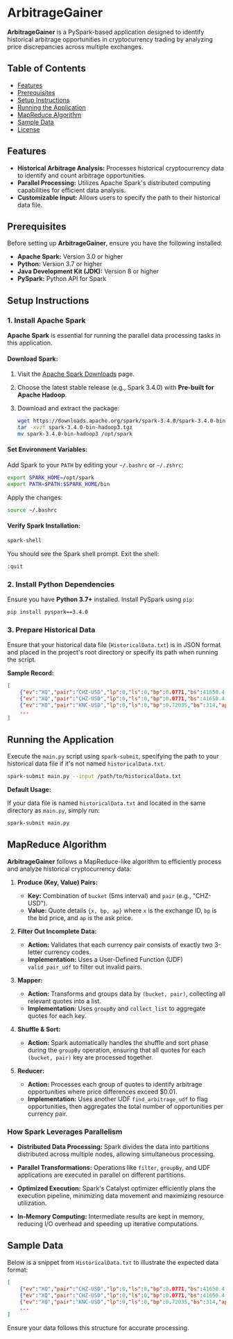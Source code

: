 # ArbitrageGainer

**ArbitrageGainer** is a PySpark-based application designed to identify historical arbitrage opportunities in cryptocurrency trading by analyzing price discrepancies across multiple exchanges.

## Table of Contents

- [Features](#features)
- [Prerequisites](#prerequisites)
- [Setup Instructions](#setup-instructions)
- [Running the Application](#running-the-application)
- [MapReduce Algorithm](#mapreduce-algorithm)
- [Sample Data](#sample-data)
- [License](#license)

## Features

- **Historical Arbitrage Analysis:** Processes historical cryptocurrency data to identify and count arbitrage opportunities.
- **Parallel Processing:** Utilizes Apache Spark's distributed computing capabilities for efficient data analysis.
- **Customizable Input:** Allows users to specify the path to their historical data file.

## Prerequisites

Before setting up **ArbitrageGainer**, ensure you have the following installed:

- **Apache Spark:** Version 3.0 or higher
- **Python:** Version 3.7 or higher
- **Java Development Kit (JDK):** Version 8 or higher
- **PySpark:** Python API for Spark

## Setup Instructions

### 1. Install Apache Spark

**Apache Spark** is essential for running the parallel data processing tasks in this application.

#### Download Spark:

1. Visit the [Apache Spark Downloads](https://spark.apache.org/downloads.html) page.
2. Choose the latest stable release (e.g., Spark 3.4.0) with **Pre-built for Apache Hadoop**.
3. Download and extract the package:

   ```bash
   wget https://downloads.apache.org/spark/spark-3.4.0/spark-3.4.0-bin-hadoop3.tgz
   tar -xvzf spark-3.4.0-bin-hadoop3.tgz
   mv spark-3.4.0-bin-hadoop3 /opt/spark
   ```

#### Set Environment Variables:

Add Spark to your `PATH` by editing your `~/.bashrc` or `~/.zshrc`:

```bash
export SPARK_HOME=/opt/spark
export PATH=$PATH:$SPARK_HOME/bin
```

Apply the changes:

```bash
source ~/.bashrc
```

#### Verify Spark Installation:

```bash
spark-shell
```

You should see the Spark shell prompt. Exit the shell:

```bash
:quit
```

### 2. Install Python Dependencies

Ensure you have **Python 3.7+** installed. Install PySpark using `pip`:

```bash
pip install pyspark==3.4.0
```

### 3. Prepare Historical Data

Ensure that your historical data file (`HistoricalData.txt`) is in JSON format and placed in the project's root directory or specify its path when running the script.

**Sample Record:**

```json
[
    {"ev":"XQ","pair":"CHZ-USD","lp":0,"ls":0,"bp":0.0771,"bs":41650.4,"ap":0.0773,"as":142883.4,"t":1690409119847,"x":1,"r":1690409119856},
    {"ev":"XQ","pair":"CHZ-USD","lp":0,"ls":0,"bp":0.0771,"bs":41650.4,"ap":0.0773,"as":135498.5,"t":1690409119848,"x":1,"r":1690409119856},
    {"ev":"XQ","pair":"KNC-USD","lp":0,"ls":0,"bp":0.72035,"bs":314,"ap":0.7216,"as":314,"t":1690409119855,"x":2,"r":1690409119855},
    ...
]
```

## Running the Application

Execute the `main.py` script using `spark-submit`, specifying the path to your historical data file if it's not named `historicalData.txt`.

```bash
spark-submit main.py --input /path/to/historicalData.txt
```

**Default Usage:**

If your data file is named `historicalData.txt` and located in the same directory as `main.py`, simply run:

```bash
spark-submit main.py
```

## MapReduce Algorithm

**ArbitrageGainer** follows a MapReduce-like algorithm to efficiently process and analyze historical cryptocurrency data:

1. **Produce (Key, Value) Pairs:**
   - **Key:** Combination of `bucket` (5ms interval) and `pair` (e.g., "CHZ-USD").
   - **Value:** Quote details `{x, bp, ap}` where `x` is the exchange ID, `bp` is the bid price, and `ap` is the ask price.

2. **Filter Out Incomplete Data:**
   - **Action:** Validates that each currency pair consists of exactly two 3-letter currency codes.
   - **Implementation:** Uses a User-Defined Function (UDF) `valid_pair_udf` to filter out invalid pairs.

3. **Mapper:**
   - **Action:** Transforms and groups data by `(bucket, pair)`, collecting all relevant quotes into a list.
   - **Implementation:** Uses `groupBy` and `collect_list` to aggregate quotes for each key.

4. **Shuffle & Sort:**
   - **Action:** Spark automatically handles the shuffle and sort phase during the `groupBy` operation, ensuring that all quotes for each `(bucket, pair)` key are processed together.

5. **Reducer:**
   - **Action:** Processes each group of quotes to identify arbitrage opportunities where price differences exceed $0.01.
   - **Implementation:** Uses another UDF `find_arbitrage_udf` to flag opportunities, then aggregates the total number of opportunities per currency pair.

### How Spark Leverages Parallelism

- **Distributed Data Processing:** Spark divides the data into partitions distributed across multiple nodes, allowing simultaneous processing.
  
- **Parallel Transformations:** Operations like `filter`, `groupBy`, and UDF applications are executed in parallel on different partitions.
  
- **Optimized Execution:** Spark's Catalyst optimizer efficiently plans the execution pipeline, minimizing data movement and maximizing resource utilization.
  
- **In-Memory Computing:** Intermediate results are kept in memory, reducing I/O overhead and speeding up iterative computations.

## Sample Data

Below is a snippet from `HistoricalData.txt` to illustrate the expected data format:

```json
[
    {"ev":"XQ","pair":"CHZ-USD","lp":0,"ls":0,"bp":0.0771,"bs":41650.4,"ap":0.0773,"as":142883.4,"t":1690409119847,"x":1,"r":1690409119856},
    {"ev":"XQ","pair":"CHZ-USD","lp":0,"ls":0,"bp":0.0771,"bs":41650.4,"ap":0.0773,"as":135498.5,"t":1690409119848,"x":1,"r":1690409119856},
    {"ev":"XQ","pair":"KNC-USD","lp":0,"ls":0,"bp":0.72035,"bs":314,"ap":0.7216,"as":314,"t":1690409119855,"x":2,"r":1690409119855},
    ...
]
```

Ensure your data follows this structure for accurate processing.
